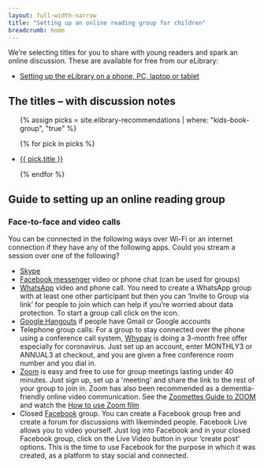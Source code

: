 ```yaml
---
layout: full-width-narrow
title: "Setting up an online reading group for children"
breadcrumb: home
---
```


We’re selecting titles for you to share with young readers and spark an online discussion. These are available for free from our eLibrary:

- [Setting up the eLibrary on a phone, PC, laptop or tablet](/elibrary)

## The titles – with discussion notes

<ul>

{% assign picks = site.elibrary-recommendations | where: "kids-book-group", "true" %}

{% for pick in picks %}

  <li><a href="{{ pick.url }}">{{ pick.title }}</a></li>

{% endfor %}

</ul>

## Guide to setting up an online reading group

### Face-to-face and video calls

You can be connected in the following ways over Wi-Fi or an internet connection if they have any of the following apps. Could you stream a session over one of the following?

- [Skype](https://www.skype.com/en/)
- [Facebook messenger](https://www.messenger.com/) video or phone chat (can be used for groups)
- [WhatsApp](https://www.whatsapp.com/) video and phone call. You need to create a WhatsApp group with at
least one other participant but then you can ‘Invite to Group via link’ for people to join which can help if you’re worried about data protection. To start a group call click on the icon.
- [Google Hangouts](https://hangouts.google.com/) if people have Gmail or Google accounts
- Telephone group calls: For a group to stay connected over the phone using a conference call system, [Whypay](https://whypay.net/fighting-loneliness-during-self-isolation-for-covid-19-pandemic/) is doing a 3-month free offer especially for coronavirus. Just set up an account, enter MONTHLY3 or ANNUAL3 at checkout, and you are given a free conference room number and you dial in.
- [Zoom](https://zoom.us/home/) is easy and free to use for group meetings lasting under 40 minutes. Just sign up, set up a 'meeting' and share the link to the rest of your group to join in. Zoom has also been recommended as a dementia-friendly online video communication. See the [Zoomettes Guide to ZOOM](https://www.dementiavoices.org.uk/wp-content/uploads/2019/10/Zoomettes-Guide-to-ZOOM-Version-Dec-2019.pdf) and watch the [How to use Zoom film](https://www.youtube.com/watch?v=ilK0WAS3Kt4)
- Closed [Facebook](https://www.facebook.com/) group. You can create a Facebook group free and create a forum for discussions with likeminded people. Facebook Live allows you to video yourself. Just log into Facebook and in your closed Facebook group, click on the Live Video button in your ‘create post’ options. This is the time to use Facebook for the purpose in which it was created, as a platform to stay social and connected.
